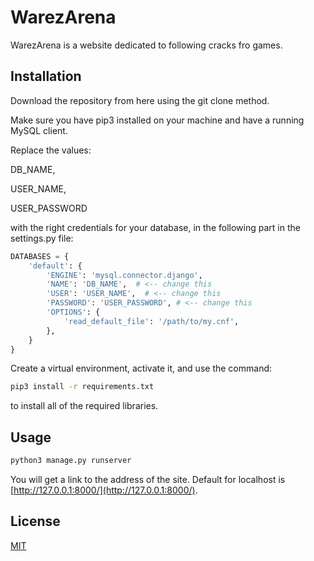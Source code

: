 # WarezArena

WarezArena is a website dedicated to following cracks fro games.

## Installation

Download the repository from here using the git clone method.

Make sure you have pip3 installed on your machine and have a running MySQL client. 

Replace the values: 

DB_NAME, 

USER_NAME,

USER_PASSWORD

with the right credentials for your database, in the following part in the settings.py file:

```python
DATABASES = {
    'default': {
        'ENGINE': 'mysql.connector.django',
        'NAME': 'DB_NAME',  # <-- change this
        'USER': 'USER_NAME',  # <-- change this
        'PASSWORD': 'USER_PASSWORD', # <-- change this
        'OPTIONS': {
            'read_default_file': '/path/to/my.cnf',
        },
    }
}
```
Create a virtual environment, activate it, and use the command:

```bash
pip3 install -r requirements.txt
```
to install all of the required libraries.

## Usage

```bash
python3 manage.py runserver
```
You will get a link to the address of the site. Default for localhost is [http://127.0.0.1:8000/](http://127.0.0.1:8000/).

## License

[MIT](https://choosealicense.com/licenses/mit/)
